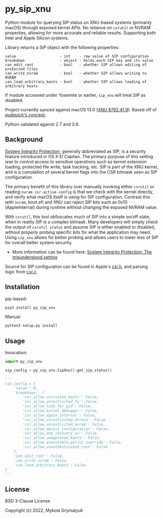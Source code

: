 # py_sip_xnu

Python module for querying SIP status on XNU-based systems (primarily macOS) through exposed kernel APIs.
No reliance on `csrutil` or NVRAM properties, allowing for more accurate and reliable results. Supporting both Intel and Apple Silicon systems.

Library returns a SIP object with the following properties:
```
value                    - int    - raw value of SIP configuration
breakdown                - object - holds each SIP key and its value
can_edit_root            - bool   - whether SIP allows editing of protected files
can_write_nvram          - bool   - whether SIP allows writing to NVRAM
can_load_arbitrary_kexts - bool   - whether SIP allows loading of arbitrary kexts
```

If module accessed under Yosemite or earlier, `sip_xnu` will treat SIP as disabled.

Project currently synced against macOS 13.0 ([XNU 8792.41.9](https://github.com/apple-oss-distributions/xnu/tree/xnu-8792.41.9)). Based off of [pudquick's concept](https://gist.github.com/pudquick/8b320be960e1654b908b10346272326b).

Python validated against 2.7 and 3.9.

## Background

[System Integrity Protection](https://support.apple.com/en-ca/HT204899), generally abbreviated as SIP, is a security feature introduced in OS X El Capitan. The primary purpose of this setting was to control access to sensitive operations such as kernel extension loading, protected file write, task tracking, etc. SIP is part of the XNU kernel, and is a cumulation of several kernel flags into the CSR bitmask seen as SIP configuration.

The primary benefit of this library over manually invoking either `csrutil` or reading `nvram csr-active-config` is that we check with the kernel directly, and verify what macOS itself is using for SIP configuration. Contrast this with `nvram`, boot.efi and XNU can reject SIP bits such as 0x10 (AppleInternal) during runtime without changing the exposed NVRAM value.

With `csrutil`, this tool obfuscates much of SIP into a simple on/off state, when in reality SIP is a complex bitmask. Many developers will simply check the output of `csrutil status` and assume SIP is either enabled or disabled, without properly probing specific bits for what the application may need. Using `sip_xnu` allows for better probing and allows users to lower less of SIP for overall better system security.

* More information can be found here: [System Integrity Protection: The misunderstood setting](https://khronokernel.github.io/macos/2022/12/09/SIP.html)

Source for SIP configuration can be found in Apple's [csr.h](https://github.com/apple-oss-distributions/xnu/blob/xnu-8792.41.9/bsd/sys/csr.h), and parsing logic from [csr.c](https://github.com/apple-oss-distributions/xnu/blob/xnu-8792.41.9/libsyscall/wrappers/csr.c).


## Installation

pip-based:
```sh
pip3 install py_sip_xnu
```

Manual:
```sh
python3 setup.py install
```

## Usage

Invocation:
```python
import py_sip_xnu

sip_config = py_sip_xnu.SipXnu().get_sip_status()

'''
sip_config = {
    'value': 0,
    'breakdown': {
        'csr_allow_untrusted_kexts': False,
        'csr_allow_unrestricted_fs': False,
        'csr_allow_task_for_pid': False,
        'csr_allow_kernel_debugger': False,
        'csr_allow_apple_internal': False,
        'csr_allow_unrestricted_dtrace': False,
        'csr_allow_unrestricted_nvram': False,
        'csr_allow_device_configuration': False,
        'csr_allow_any_recovery_os': False,
        'csr_allow_unapproved_kexts': False,
        'csr_allow_executable_policy_override': False,
        'csr_allow_unauthenticated_root': False
    },
    'can_edit_root': False,
    'can_write_nvram': False,
    'can_load_arbitrary_kexts': False
}
'''
```

## License

BSD 3-Clause License

Copyright (c) 2022, Mykola Grymalyuk